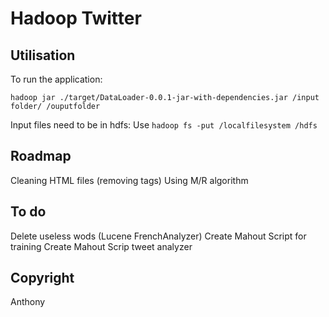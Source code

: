 Hadoop Twitter
==============

Utilisation 
-----------

To run the application:

`hadoop jar ./target/DataLoader-0.0.1-jar-with-dependencies.jar /input folder/ /ouputfolder`

Input files need to be in hdfs:
Use `hadoop fs -put /localfilesystem /hdfs`

Roadmap
-------
Cleaning HTML files (removing tags)
Using M/R algorithm


To do
-----
Delete useless wods (Lucene FrenchAnalyzer)
Create Mahout Script for training
Create Mahout Scrip tweet analyzer


Copyright
---------
Anthony